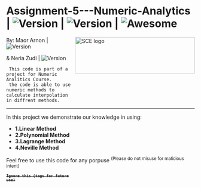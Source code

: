 # Assignment-5---Numeric-Analytics | <img src="https://img.shields.io/badge/Version-1.1-green" alt="Version" > |   <img src="https://img.shields.io/badge/Downloads-0-lightgreen" alt="Version" > | ![Awesome](https://cdn.rawgit.com/sindresorhus/awesome/d7305f38d29fed78fa85652e3a63e154dd8e8829/media/badge.svg)

<img src="https://upload.wikimedia.org/wikipedia/he/4/44/SCE_logo.png" align="right"
     alt="SCE logo" width="320" height="98">


 By: Maor Arnon | <img src="https://img.shields.io/badge/Maor-Programmer-green" alt="Version" > 
 
 &  Neria Zudi | <img src="https://img.shields.io/badge/Matan-Programmer-blue" alt="Version" >
 


     This code is part of a project for Numeric Analitics Course.
     the code is able to use numeric methods to calculate interpolation in diffrent methods.
   <hr>
   
   In this project we demonstrate our knowledge in using:
   * **1.Linear Method**
   * **2.Polynomial Method**
   * **3.Lagrange Method**
   * **4.Neville Method**
	
Feel free to use this code for any porpuse <sup> (Please do not misuse for malicious intent) </sub>



 


<code><strong><sup><strike>Ignore this (tags for future use)</strike></sup></strong></code>

